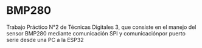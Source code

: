 # BMP280
Trabajo Práctico N°2 de Técnicas Digitales 3, que consiste en el manejo del sensor BMP280 mediante comunicación SPI y comunicaciónpor puerto serie desde una PC a la ESP32 
